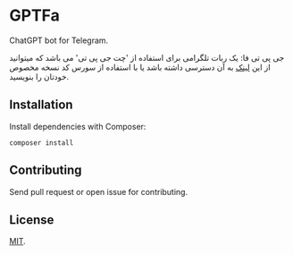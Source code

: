 # GPTFa

ChatGPT bot for Telegram.

جی پی تی فا: یک ربات تلگرامی برای استفاده از 'چت جی پی تی' می باشد که میتوانید از این [لینک](https://t.me/gptfaabot) به آن دسترسی داشته باشد یا با استفاده از سورس کد نسخه مخصوص خودتان را بنویسید.   
## Installation

Install dependencies with Composer:
```
composer install
```

## Contributing
Send pull request or open issue for contributing.


## License

[MIT](LICENSE.md).
